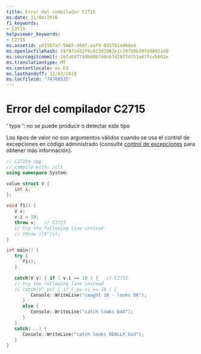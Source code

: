 ```yaml
---
title: Error del compilador C2715
ms.date: 11/04/2016
f1_keywords:
- C2715
helpviewer_keywords:
- C2715
ms.assetid: c81567a7-5b65-468f-aaf9-835f91e468e4
ms.openlocfilehash: 24f972452f9c823d2082e1c29758b39f088021d0
ms.sourcegitcommit: 16fa847794b60bf40c67d20f74751a67fccb602e
ms.translationtype: MT
ms.contentlocale: es-ES
ms.lasthandoff: 12/03/2019
ms.locfileid: "74760535"
---
```

# <a name="compiler-error-c2715"></a>Error del compilador C2715

' type ': no se puede producir o detectar este tipo

Los tipos de valor no son argumentos válidos cuando se usa el control de excepciones en código administrado (consulte [control de excepciones](../../extensions/exception-handling-cpp-component-extensions.md) para obtener más información).

```cpp
// C2715a.cpp
// compile with: /clr
using namespace System;

value struct V {
   int i;
};

void f1() {
   V v;
   v.i = 10;
   throw v;   // C2715
   // try the following line instead
   // throw ((V^)v);
}

int main() {
   try {
      f1();
   }

   catch(V v) { if ( v.i == 10 ) {   // C2715
   // try the following line instead
   // catch(V^ pv) { if ( pv->i == 10 ) {
         Console::WriteLine("caught 10 - looks OK");
      }
      else {
         Console::WriteLine("catch looks bad");
      }
   }
   catch(...) {
      Console::WriteLine("catch looks REALLY bad");
   }
}
```
